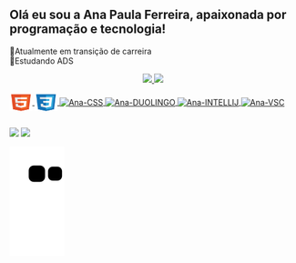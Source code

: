 
## Olá eu sou a Ana Paula Ferreira, apaixonada por programação e tecnologia!

🏢Atualmente em transição de carreira</br>
📖Estudando ADS
<div align="center">
  <a href="https://github.com/fpanap">
  <img height="180em" src="https://github-readme-stats.vercel.app/api?username=fpanap&show_icons=true&theme=dracula&include_all_commits=true&count_private=true"/>
  <img height="180em" src="https://github-readme-stats.vercel.app/api/top-langs/?username=rafaballerini&layout=compact&langs_count=7&theme=dracula"/>
</div>
<div style="display: inline_block"><br>
   <img align="center" alt="Ana-HTML" height="30" width="40" src="https://raw.githubusercontent.com/devicons/devicon/master/icons/html5/html5-original.svg">
  <img align="center" alt="Ana-CSS" height="30" width="40" src="https://raw.githubusercontent.com/devicons/devicon/master/icons/css3/css3-original.svg">
  <img align="center" alt="Ana-CSS" height="30" width="40" src="https://img.shields.io/badge/Java-ED8B00?style=for-the-badge&logo=java&logoColor=white">
  <img align="center" alt="Ana-DUOLINGO" height="20" width="70" src="https://img.shields.io/badge/Duolingo-58CC02?style=for-the-badge&logo=Duolingo&logoColor=white">
  <img align="center" alt="Ana-INTELLIJ" height="20" width="70" src="https://img.shields.io/badge/IntelliJ_IDEA-000000.svg?style=for-the-badge&logo=intellij-idea&logoColor=white">
 <img align="center" alt="Ana-VSC" height="20" width="70" src="https://img.shields.io/badge/Visual_Studio_Code-0078D4?style=for-the-badge&logo=visual%20studio%20code&logoColor=white">
  
  
  
</div>
  
  ##
 
<div> 
   	
 
  <a href = "mailto:fp_ana@live.com"><img src="https://img.shields.io/badge/-Hotmail-%23333?style=for-the-badge&logo=gmail&logoColor=white" target="_blank"></a>
  <a href="https://www.linkedin.com/in/ana-paula-ferreira-063709205/" target="_blank"><img src="https://img.shields.io/badge/-LinkedIn-%230077B5?style=for-the-badge&logo=linkedin&logoColor=white" target="_blank"></a> 
 
  ![Snake animation](https://github.com/rafaballerini/rafaballerini/blob/output/github-contribution-grid-snake.svg)
 
</div>
